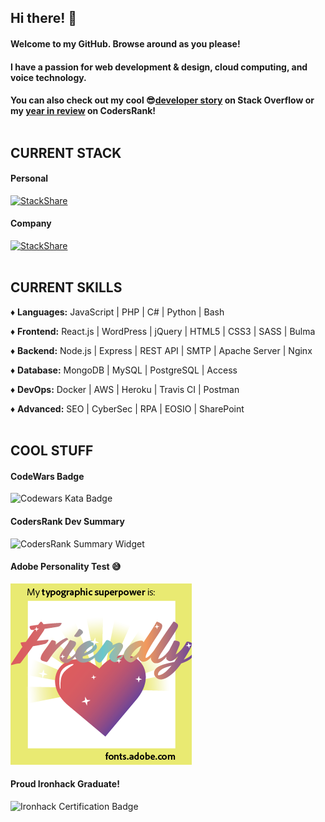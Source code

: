 ## Hi there! 👋

#### Welcome to my GitHub. Browse around as you please!
#### I have a passion for web development & design, cloud computing, and voice technology.
#### You can also check out my cool 😎[developer story](https://stackoverflow.com/story/killshot13) on Stack Overflow or my [year in review](https://profile.codersrank.io/year-in-review-2020/user/2cea65b1a6317e3571aba535c7536519/) on CodersRank!<br></br>

## CURRENT STACK

#### Personal
[![StackShare](http://img.shields.io/badge/tech-stack-0690fa.svg?style=flat)](https://stackshare.io/killshot13/personal-stack) 

#### Company
[![StackShare](http://img.shields.io/badge/tech-stack-0690fa.svg?style=flat)](https://stackshare.io/safe-this-home-llc/main-site-stack)<br></br>
## CURRENT SKILLS

♦ **Languages:** JavaScript | PHP | C# | Python | Bash

♦ **Frontend:** React.js | WordPress | jQuery | HTML5 | CSS3 | SASS | Bulma  

♦ **Backend:** Node.js | Express | REST API | SMTP | Apache Server | Nginx

♦ **Database:** MongoDB | MySQL | PostgreSQL | Access

♦ **DevOps:** Docker | AWS | Heroku | Travis CI | Postman

♦ **Advanced:** SEO | CyberSec | RPA | EOSIO | SharePoint<br></br>
## COOL STUFF

#### CodeWars Badge
![Codewars Kata Badge](https://www.codewars.com/users/killshot13/badges/large)

#### CodersRank Dev Summary 
![CodersRank Summary Widget](/crsum_profile.png)

#### Adobe Personality Test 😅
![Adobe Personality Badge](/friendly-superpower-xs.png)

#### Proud Ironhack Graduate!
![Ironhack Certification Badge](https://api.accredible.com/v1/frontend/credential_website_embed_image/badge/21766030)

